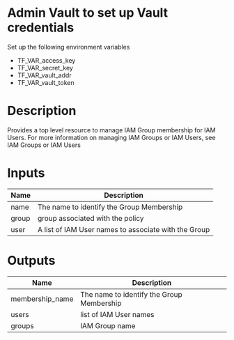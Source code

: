 # Admin Vault to set up Vault credentials

Set up the following environment variables

* TF_VAR_access_key 
* TF_VAR_secret_key
* TF_VAR_vault_addr
* TF_VAR_vault_token

# Description
Provides a top level resource to manage IAM Group membership for IAM Users. For more information on managing IAM Groups or IAM Users, see IAM Groups or IAM Users

# Inputs
| Name | Description |
| ------------- | ------------- |
|  name  |  The name to identify the Group Membership |
|  group | group associated with the policy |
|  user | A list of IAM User names to associate with the Group |


# Outputs


| Name | Description |
| ------------- | ------------- |
|  membership_name | The name to identify the Group Membership |
|  users | list of IAM User names |
|  groups | IAM Group name |